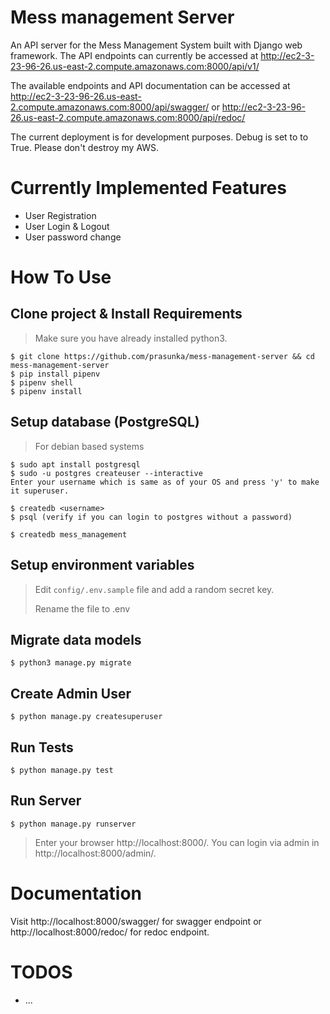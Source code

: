 # Mess management Server

An API server for the Mess Management System built with Django web framework. 
The API endpoints can currently be accessed at http://ec2-3-23-96-26.us-east-2.compute.amazonaws.com:8000/api/v1/

The available endpoints and API documentation can be accessed at http://ec2-3-23-96-26.us-east-2.compute.amazonaws.com:8000/api/swagger/
or http://ec2-3-23-96-26.us-east-2.compute.amazonaws.com:8000/api/redoc/

The current deployment is for development purposes. Debug is set to to True.
Please don't destroy my AWS.

Currently Implemented Features 
=
- User Registration
- User Login & Logout
- User password change

How To Use
=
## Clone project & Install Requirements
> Make sure you have already installed python3.
```
$ git clone https://github.com/prasunka/mess-management-server && cd mess-management-server
$ pip install pipenv
$ pipenv shell
$ pipenv install
```
## Setup database (PostgreSQL)
> For debian based systems
```
$ sudo apt install postgresql
$ sudo -u postgres createuser --interactive
Enter your username which is same as of your OS and press 'y' to make it superuser.

$ createdb <username>
$ psql (verify if you can login to postgres without a password)

$ createdb mess_management
```
## Setup environment variables
> Edit `config/.env.sample` file and add a random secret key. 
>
> Rename the file to .env

## Migrate data models
```
$ python3 manage.py migrate
```
## Create Admin User
```
$ python manage.py createsuperuser
```
## Run Tests
```
$ python manage.py test
```
## Run Server
```
$ python manage.py runserver
```
> Enter your browser http://localhost:8000/. You can login via admin in http://localhost:8000/admin/.

Documentation
=
Visit http://localhost:8000/swagger/ for swagger endpoint or http://localhost:8000/redoc/ for redoc endpoint.

TODOS
=
- ...
